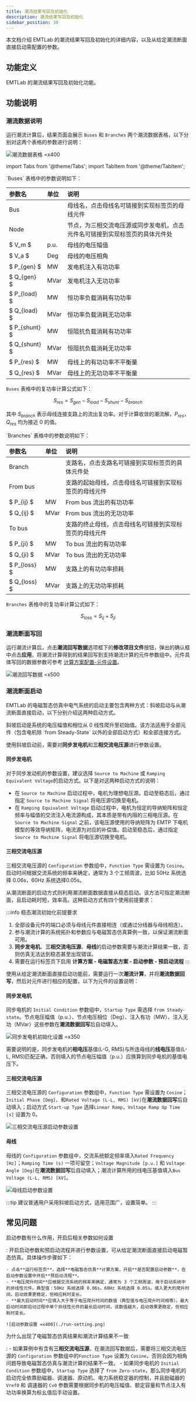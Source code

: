 ```yaml
---
title: 潮流结果写回及初始化
description: 潮流结果写回及初始化
sidebar_position: 30
---
```

本文档介绍 EMTLab 的潮流结果写回及初始化的详细内容，以及从给定潮流断面直接启动需配置的参数。

## 功能定义
EMTLab 的潮流结果写回及初始化功能。

## 功能说明
### 潮流数据说明
运行潮流计算后，结果页面会展示 `Buses` 和 `Branches` 两个潮流数据表格，以下分别对这两个表格的参数进行说明：

![潮流数据表格 =x400](./power-flow-data.png)

import Tabs from '@theme/Tabs';
import TabItem from '@theme/TabItem';

<Tabs>
<TabItem value="case1" label="Buses">
`Buses` 表格中的参数说明如下：

| 参数名 | 单位 | 说明 |
| :--- | :--- | :--- | 
| Bus |  | 母线名，点击母线名可链接到实现标签页的母线元件 |
| Node |  | 节点，为三相交流电压源或同步发电机，点击元件名可链接到实现标签页的具体元件处 |
| $ V_m $ | p.u. | 母线的电压幅值 |
| $ V_a $ | Deg | 母线的电压相角 |
| $ P_{gen} $ | MW | 发电机注入有功功率 |
| $ Q_{gen} $ | MVar | 发电机注入无功功率 |
| $ P_{load} $ | MW | 恒功率负载消耗有功功率 |
| $ Q_{load} $ | MVar | 恒功率负载消耗无功功率 |
| $ P_{shunt} $ | MW | 恒阻抗负载消耗有功功率 |
| $ Q_{shunt} $ | MVar | 恒阻抗负载消耗无功功率 |
| $ P_{res} $ | MW | 母线上的有功功率不平衡量 |
| $ Q_{res} $ | MVar | 母线上的无功功率不平衡量 |

`Buses` 表格中的复功率计算公式如下：

$$
S_{res} = S_{gen} - S_{load} - S_{shunt} - S_{branch}
$$

其中 $S_{branch}$ 表示母线连接支路上的流出复功率。对于计算收敛的潮流解，$P_{res}$，$Q_{res}$ 均为接近 0 的值。

</TabItem>

<TabItem value="case2" label="Branches">
`Branches` 表格中的参数说明如下：

| 参数名 | 单位 | 说明 |
| :--- | :--- | :--- | 
| Branch |  | 支路名，点击支路名可链接到实现标签页的具体元件处 |
| From bus |  | 支路的起始母线，点击母线名可链接到实现标签页的母线元件 |
|  $ P_{ij} $ | MW | From bus 流出的有功功率 |
|  $ Q_{ij} $ | MVar | From bus 流出的无功功率 |
| To bus |  | 支路的终止母线，点击母线名可链接到实现标签页的母线元件 |
|  $ P_{ji} $ | MW | To bus 流出的有功功率 |
|  $ Q_{ji} $ | MVar | To bus 流出的无功功率 |
|  $ P_{loss} $ | MW | 支路上的有功功率损耗 |
|  $ Q_{loss} $ | MVar | 支路上的无功功率损耗 |

`Branches` 表格中的复功率计算公式如下：

$$
S_{loss} = S_{ij} + S_{ji}
$$

</TabItem>
</Tabs>

### 潮流断面写回
运行潮流计算后，点击**潮流回写数据**选项框下的**修改项目文件**按钮，弹出的确认框中点击**应用**，将潮流计算得到的结果回写到支持潮流计算的元件参数组中。元件具体写回的数据参数可参考 [计算方案配置-元件设置](../20-job-config/index.md#元件的相关设置)。

![潮流回写数据 =x500](./write-back.png)


### 潮流断面启动
EMTLab 的电磁暂态仿真中电气系统的启动主要包含两种方式：斜坡启动与从潮流断面直接启动，以下分别介绍这两种启动方式。

<Tabs>
<TabItem value="case1" label="斜坡启动至任意潮流断面">
斜坡启动是系统的电压幅值和相位从 0 线性爬升至初始值。该方法适用于全部元件（包含电机除 `from Steady-State` 以外的全部启动方式）和全部连接方式。

使用斜坡启动前，需要对**同步发电机**和**三相交流电压源**进行参数设置。

#### 同步发电机
对于同步发动机的参数设置，建议选择 `Source to Machine` 或 `Ramping Equivalent Voltage`的启动方式。以下是对这两种启动方式的说明：

- 在 `Source to Machine` 启动过程中，电机为理想电压源。启动至稳态后，通过指定 `Source to Machine Signal` 将电压源切换至电机。
- 在 `Ramping Equivalent Voltage` 启动过程中，电机为恒定的导纳矩阵和恒定频率与幅值的交流注入电流源构成，其本质是带有内阻的三相电压源。在 `Source to Machine Signal` 之前，该电压源使用的导纳矩阵为 EMTP 下电机模型的等效导纳矩阵，电流源为对应的补偿值。启动至稳态后，通过指定 `Source to Machine Signal` 将电压源切换至电机。

#### 三相交流电压源
三相交流电压源的 `Configuration` 参数组中，`Function Type` 需设置为 `Cosine`。启动时间根据交流系统的频率来确定，通常为 3 个工频周波，比如 50Hz 系统选择 0.06s，60Hz 系统选择0.05s。

</TabItem>

<TabItem value="case2" label="从给定潮流断面直接启动">
从潮流断面的启动方式则利用潮流断面数据直接从稳态启动。该方法可指定潮流断面，且启动耗时短，效率高。这种启动方式有四个使用前提要求：

:::info 稳态潮流初始化前提要求
1. 全部设备元件的端口必须与母线元件直接相连（或通过分线器与母线相连）。
2. 参与潮流计算的系统拓扑和参数应与电磁暂态仿真算例一致，以保证潮流断面可用。
3. **同步发电机**、**三相交流电压源**、**母线**的启动参数需要与潮流计算结果一致，否则仿真无法达到稳态甚至出现错误。
4. 需要在运行标签页下启用 **计算方案 - 电磁暂态方案 - 启动参数 - 预启动流程**
:::

使用从给定潮流断面直接启动功能前，需要运行一次**潮流计算**，并将**潮流数据回写**，然后对元件进行相应的配置，以下为元件的设置说明：

#### 同步发电机
同步电机的 `Initial Condition` 参数组中，`Startup Type` 需选择 `from Steady-state`。节点电压幅值（p.u.）、节点电压相位（Deg）、注入有功（MW）、注入无功（MVar）这些参数在**潮流数据回写**后自动填入。

![同步发电机初始化设置 =x350](./setting1.png)

需要说明的是，同步发电机的**相电压**基值(L-G, RMS)与所连母线的**线电压**基值(L-L, RMS)匹配正确，否则填入的节点电压幅值（p.u.）应换算到同步电机的基值电压下。

#### 三相交流电压源
三相交流电压源的 `Configuration` 参数组中，`Function Type` 需设置为 `Cosine`；`Initial Phase [Deg]`、和`Rated Voltage (L-L, RMS) [kV]`在**潮流数据回写**后自动填入；启动方式 `Start-up Type` 选择`Linear Ramp`，`Voltage Ramp Up Time [s]` 设置为 0。

![三相交流电压源启动参数设置](./setting2.png)

#### 母线
母线的 `Configuration` 参数组中，交流系统额定频率填入`Rated Frequency [Hz]`；`Ramping Time (s)` 一项可留空；`Voltage Magnitude [p.u.]` 和 `Voltage Angle [Deg]`在**潮流数据回写**后自动填入；潮流计算所用的线电压基值填入`Bus Voltage (L-L, RMS) [kV]`。

![母线启动参数设置](./setting3.png)

</TabItem>
</Tabs>

:::tip
建议普通用户采用斜坡启动方式，适用范围广，设置简单。
:::


## 常见问题
启动参数有什么作用，开启后相关参数如何设置

:
    开启启动参数和预启动流程并进行参数设置，可从给定潮流断面直接启动电磁暂态仿真。具体操作步骤如下：

    - 点击**运行标签页**，选择**电磁暂态仿真**计算方案，开启**是否配置启动参数**，在启动参数设置中开启**预启动流程**。
    - **电压爬升时间**应根据交流系统的频率来确定，通常为 3 个工频周波，用于启动系统中的非线性元件。典型值：50Hz 系统选择 0.06s，60Hz 系统选择 0.05s。填入更大的爬升时间，启动效果更稳定，但相应耗时变长。
    - **最大启动时间**应填入大于等于电压爬升时间的数值（典型值与电压爬升时间相等）。最大启动时间即启动过程中单个非线性元件的最长启动时间，该数值越大，启动效果更稳定，但相应耗时变长。

    ![启动参数设置 =x400](./run-setting.png)
    
为什么出现了电磁暂态仿真结果和潮流计算结果不一致

:
    - 如果算例中有含有**三相交流电压源**，在潮流回写数据后，需要将三相交流电压源的 `Configuration` 参数组中的`Function Type` 设置为 `Cosine`，否则会因为相角问题导致电磁暂态仿真与潮流计算的结果不一致。
    - 如果同步电机的 `Initial Condition` 参数组中，`Startup Type` 选择了 `from Zero-state`，那么同步电机的启动完全依靠励磁器、调速器、原动机、电力系统稳定器的控制，并且励磁器的 `Vref0` 和 调速器的 `Cv0` 参数需要根据同步机的电压幅值、额定容量和节点注入有功功率换算为标幺值后手动设置。